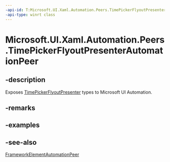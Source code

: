```yaml
---
-api-id: T:Microsoft.UI.Xaml.Automation.Peers.TimePickerFlyoutPresenterAutomationPeer
-api-type: winrt class
---
```


<!-- Class syntax.
public class TimePickerFlyoutPresenterAutomationPeer : Windows.UI.Xaml.Automation.Peers.FrameworkElementAutomationPeer, Windows.UI.Xaml.Automation.Peers.ITimePickerFlyoutPresenterAutomationPeer
-->

# Microsoft.UI.Xaml.Automation.Peers.TimePickerFlyoutPresenterAutomationPeer

## -description
Exposes [TimePickerFlyoutPresenter](../microsoft.ui.xaml.controls/timepickerflyoutpresenter.md) types to Microsoft UI Automation.

## -remarks


## -examples

## -see-also
[FrameworkElementAutomationPeer](frameworkelementautomationpeer.md)
